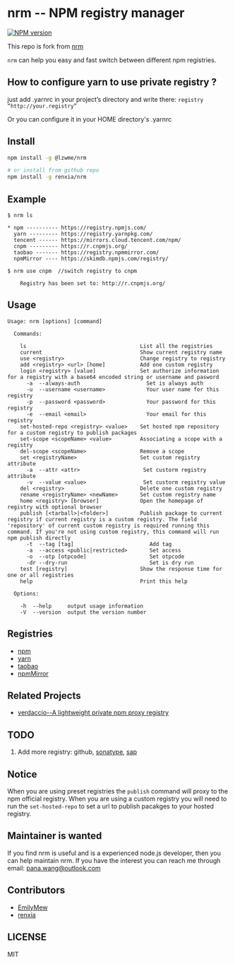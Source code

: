 nrm -- NPM registry manager
===

[![NPM version][npm-image]][npm-url]

This repo is fork from [nrm](https://github.com/Pana/nrm)

`nrm` can help you easy and fast switch between different npm registries.

## How to configure yarn to use private registry ?

just add .yarnrc in your project’s directory and write there:
`registry “http://your.registry”`

Or you can configure it in your HOME directory's .yarnrc


## Install

```bash
npm install -g @lzwme/nrm

# or install from github repo
npm install -g renxia/nrm
```

## Example
```
$ nrm ls

* npm ---------- https://registry.npmjs.com/
  yarn --------- https://registry.yarnpkg.com/
  tencent ------ https://mirrors.cloud.tencent.com/npm/
  cnpm --------- https://r.cnpmjs.org/
  taobao ------- https://registry.npmmirror.com/
  npmMirror ---- https://skimdb.npmjs.com/registry/

```

```
$ nrm use cnpm  //switch registry to cnpm

    Registry has been set to: http://r.cnpmjs.org/

```

## Usage

```
Usage: nrm [options] [command]

  Commands:

    ls                                    List all the registries
    current                               Show current registry name
    use <registry>                        Change registry to registry
    add <registry> <url> [home]           Add one custom registry
    login <registry> [value]              Set authorize information for a registry with a base64 encoded string or username and pasword
      -a  --always-auth                     Set is always auth
      -u  --username <username>             Your user name for this registry
      -p  --password <password>             Your password for this registry
      -e  --email <email>                   Your email for this registry
    set-hosted-repo <registry> <value>    Set hosted npm repository for a custom registry to publish packages
    set-scope <scopeName> <value>         Associating a scope with a registry
    del-scope <scopeName>                 Remove a scope
    set <registryName>                    Set custom registry attribute
      -a  --attr <attr>                    Set custorm registry attribute
      -v  --value <value>                  Set custorm registry value
    del <registry>                        Delete one custom registry
    rename <registryName> <newName>       Set custom registry name
    home <registry> [browser]             Open the homepage of registry with optional browser
    publish [<tarball>|<folder>]          Publish package to current registry if current registry is a custom registry. The field 'repository' of current custom registry is required running this command. If you're not using custom registry, this command will run npm publish directly
      -t  --tag [tag]                        Add tag
      -a  --access <public|restricted>       Set access
      -o  --otp [otpcode]                    Set otpcode
      -dr --dry-run                          Set is dry run
    test [registry]                       Show the response time for one or all registries
    help                                  Print this help

  Options:

    -h  --help     output usage information
    -V  --version  output the version number
```

## Registries

* [npm](https://www.npmjs.com)
* [yarn](https://yarnpkg.com)
* [taobao](https://npmmirror.com)
* [npmMirror](https://skimdb.npmjs.com/registry/)

## Related Projects

* [verdaccio--A lightweight private npm proxy registry](https://verdaccio.org/)

## TODO

1. Add more registry: github, [sonatype](https://help.sonatype.com/repomanager3/formats/npm-registry), [sap](https://help.sap.com/viewer/4505d0bdaf4948449b7f7379d24d0f0d/2.0.03/en-US/726e5d41462c4eb29eaa6cc83ff41e84.html)


## Notice

When you are using preset registries the `publish` command will proxy to the npm official registry.
When you are using a custom registry you will need to run the `set-hosted-repo` to set a url to publish pacakges to your hosted registry.

## Maintainer is wanted

If you find nrm is useful and is a experienced node.js developer, then you can help maintain nrm.
If you have the interest you can reach me through email: pana.wang@outlook.com

## Contributors

* [EmilyMew](https://github.com/EmilyMew)
* [renxia](https://github.com/renxia)

## LICENSE

MIT

[npm-image]: https://img.shields.io/npm/v/nrm.svg?style=flat-square
[npm-url]: https://www.npmjs.com/package/@lzwme/nrm
